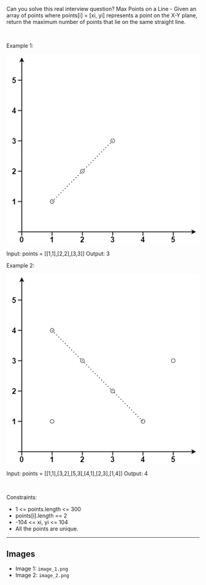 Can you solve this real interview question? Max Points on a Line - Given an array of points where points[i] = [xi, yi] represents a point on the X-Y plane, return the maximum number of points that lie on the same straight line.

 

Example 1:

![Example 1](./image_1.png)


Input: points = [[1,1],[2,2],[3,3]]
Output: 3


Example 2:

![Example 2](./image_2.png)


Input: points = [[1,1],[3,2],[5,3],[4,1],[2,3],[1,4]]
Output: 4


 

Constraints:

 * 1 <= points.length <= 300
 * points[i].length == 2
 * -104 <= xi, yi <= 104
 * All the points are unique.

---

## Images

- Image 1: `image_1.png`
- Image 2: `image_2.png`
